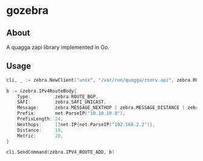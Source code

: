 gozebra
===

## About ##

A quagga zapi library implemented in Go.

## Usage ##
```go
cli, _ := zebra.NewClient("unix", "/var/run/quagga/zserv.api", zebra.ROUTE_BGP)

b := &zebra.IPv4RouteBody{
	Type:         zebra.ROUTE_BGP,
	SAFI:         zebra.SAFI_UNICAST,
	Message:      zebra.MESSAGE_NEXTHOP | zebra.MESSAGE_DISTANCE | zebra.MESSAGE_METRIC,
	Prefix:       net.ParseIP("10.10.10.0"),
	PrefixLength: 24,
	Nexthops:     []net.IP{net.ParseIP("192.168.2.2")},
	Distance:     10,
	Metric:       20,
}

cli.SendCommand(zebra.IPV4_ROUTE_ADD, b)
```
